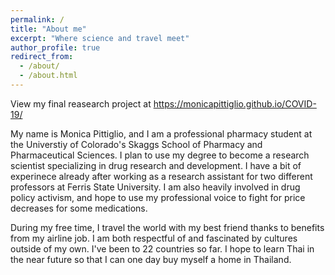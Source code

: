 ```yaml
---
permalink: /
title: "About me"
excerpt: "Where science and travel meet"
author_profile: true
redirect_from: 
  - /about/
  - /about.html
---
```


View my final reasearch project at https://monicapittiglio.github.io/COVID-19/

My name is Monica Pittiglio, and I am a professional pharmacy student at the Universtiy of Colorado's Skaggs School of Pharmacy and Pharmaceutical Sciences. I plan to use my degree to become a research scientist specializing in drug research and development. I have a bit of experinece already after working as a research assistant for two different professors at Ferris State University. I am also heavily involved in drug policy activism, and hope to use my professional voice to fight for price decreases for some medications.

During my free time, I travel the world with my best friend thanks to benefits from my airline job. I am both respectful of and fascinated by cultures outside of my own. I've been to 22 countries so far. I hope to learn Thai in the near future so that I can one day buy myself a home in Thailand.